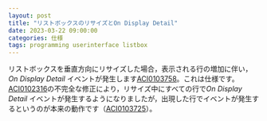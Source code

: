 ```yaml
---
layout: post
title: "リストボックスのリサイズとOn Display Detail"
date: 2023-03-22 09:00:00
categories: 仕様
tags: programming userinterface listbox
---
```


リストボックスを垂直方向にリサイズした場合，表示される行の増加に伴い，*On Display Detail* イベントが発生します[ACI0103758](https://4d-jp.github.io/2023/10/release-note-version-19r8/)。これは仕様です。[ACI0102316](https://4d-jp.github.io/285/release-note-version-19/)の不完全な修正により，リサイズ中にすべての行で*On Display Detail* イベントが発生するようになりましたが，出現した行でイベントが発生するというのが本来の動作です（[ACI0103725](https://4d-jp.github.io/2023/10/release-note-version-19r8/)）。
